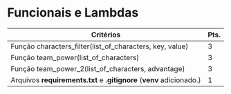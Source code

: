 # Funcionais e Lambdas


| Critérios | Pts. |
|---|---|
| Função characters_filter(list_of_characters, key, value) | 3 |
| Função team_power(list_of_characters) | 3 |
| Função team_power_2(list_of_characters, advantage) | 3 |
| Arquivos **requirements.txt** e **.gitignore** (**venv** adicionado.) | 1 |